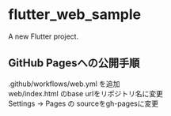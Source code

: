 # flutter_web_sample

A new Flutter project.

## GitHub Pagesへの公開手順
.github/workflows/web.yml を追加  
web/index.html のbase urlをリポジトリ名に変更  
Settings -> Pages の sourceをgh-pagesに変更
